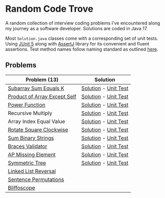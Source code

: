 # Random Code Trove

A random collection of interview coding problems I've encountered along my journey as a software developer. Solutions are coded in Java 17.

Most `Solution.java` classes come with a corresponding set of unit tests.
Using [JUnit 5](https://junit.org/junit5/docs/current/user-guide/) along with [AssertJ](https://assertj.github.io/doc/)
library for its convenient and fluent assertions. Test method names follow naming standard as
outlined [here](https://osherove.com/blog/2005/4/3/naming-standards-for-unit-tests.html).

## Problems

| Problem (13) | Solution |
| --- | --- |
| [Subarray Sum Equals K](https://leetcode.com/problems/subarray-sum-equals-k) | [Solution](src/main/java/array/subsumeq/Solution.java) - [Unit Test](src/test/java/array/subsumeq/SolutionTest.java) |
| [Product of Array Except Self](https://leetcode.com/problems/product-of-array-except-self/) | [Solution](src/main/java/array/prodnoself/Solution.java) - [Unit Test](src/test/java/array/prodnoself/SolutionTest.java) |
| [Power Function](https://www.techiedelight.com/power-function-implementation-recursive-iterative) | [Solution](src/main/java/math/power/Solution.java) - [Unit Test](src/test/java/math/power/SolutionTest.java) |
| Recursive Multiply | [Solution](src/main/java/math/multiply/Solution.java) - [Unit Test](src/test/java/math/multiply/SolutionTest.java) |
| Array Index Equal Value | [Solution](src/main/java/array/indexeqval/Solution.java) - [Unit Test](src/test/java/array/indexeqval/SolutionTest.java) |
| [Rotate Square Clockwise](src/main/java/array/rotatesqr) | [Solution](src/main/java/array/rotatesqr/Solution.java) - [Unit Test](src/test/java/array/rotatesqr/SolutionTest.java) |
| [Sum Binary Strings](src/main/java/string/sumbin) | [Solution](src/main/java/string/sumbin/Solution.java) - [Unit Test](src/test/java/string/sumbin/SolutionTest.java) |
| [Braces Validator](src/main/java/string/braces) | [Solution](src/main/java/string/braces/Solution.java) - [Unit Test](src/test/java/string/braces/SolutionTest.java) |
| [AP Missing Element](src/main/java/array/apmiss) | [Solution](src/main/java/array/apmiss/Solution.java) - [Unit Test](src/test/java/array/apmiss/SolutionTest.java) |
| [Symmetric Tree](https://leetcode.com/problems/symmetric-tree) | [Solution](src/main/java/tree/symmetric/Solution.java) - [Unit Test](src/test/java/tree/symmetric/SolutionTest.java) |
| [Linked List Reversal](src/main/java/list/reverse) | |
| [Sentence Permutations](src/main/java/string/sentence) | |
| [Bliffoscope](src/main/java/array/bliffoscope) | |
